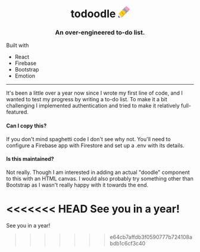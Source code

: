 <div align='center'>

# todoodle <img src='./src/assets/pencil.png' alt='logo' height='30px'/>


### An over-engineered to-do list.

</div>


Built with
- React
- Firebase
- Bootstrap
- Emotion

<hr />

It's been a little over a year now since I wrote my first line of code, and I wanted to test my progress by writing a to-do list. To make it a bit challenging I implemented authentication and tried to make it relatively full-featured.

#### Can I copy this?
If you don't mind spaghetti code I don't see why not. You'll need to configure a Firebase app with Firestore and set up a .env with its details.

#### Is this maintained?
Not really. Though I am interested in adding an actual "doodle" component to this with an HTML canvas. I would also probably try something other than Bootstrap as I wasn't really happy with it towards the end.

<<<<<<< HEAD
See you in a year!
=======
See you in a year!
>>>>>>> e64cb7affdb3f0590777b724108abdb1c6cf3c40
